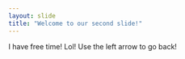 ```yaml
---
layout: slide
title: "Welcome to our second slide!"
---
```

I have free time! Lol!
Use the left arrow to go back!
